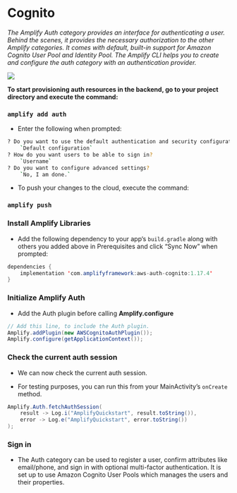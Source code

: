 # Cognito

*The Amplify Auth category provides an interface for authenticating a user. Behind the scenes, it provides the necessary authorization to the other Amplify categories. It comes with default, built-in support for Amazon Cognito User Pool and Identity Pool. The Amplify CLI helps you to create and configure the auth category with an authentication provider.*

![](https://miro.medium.com/max/1838/1*5Lwi-RU4Sq1DYvKn91dukg.png)


**To start provisioning auth resources in the backend, go to your project directory and execute the command:**

###  `amplify add auth`

- Enter the following when prompted:

```bash
? Do you want to use the default authentication and security configuration?
    `Default configuration`
? How do you want users to be able to sign in?
    `Username`
? Do you want to configure advanced settings?
    `No, I am done.`
```

- To push your changes to the cloud, execute the command:

### `amplify push`

### Install Amplify Libraries

- Add the following dependency to your app‘s `build.gradle` along with others you added above in Prerequisites and click “Sync Now” when prompted:

```java
dependencies {
    implementation 'com.amplifyframework:aws-auth-cognito:1.17.4'
}
```

### Initialize Amplify Auth

- Add the Auth plugin before calling  **Amplify.configure**

```java
// Add this line, to include the Auth plugin.
Amplify.addPlugin(new AWSCognitoAuthPlugin());
Amplify.configure(getApplicationContext());
```

### Check the current auth session

- We can now check the current auth session.

- For testing purposes, you can run this from your MainActivity’s `onCreate` method.

```java
Amplify.Auth.fetchAuthSession(
    result -> Log.i("AmplifyQuickstart", result.toString()),
    error -> Log.e("AmplifyQuickstart", error.toString())
);
```

### Sign in

- The Auth category can be used to register a user, confirm attributes like email/phone, and sign in with optional multi-factor authentication. It is set up to use Amazon Cognito User Pools which manages the users and their properties.
